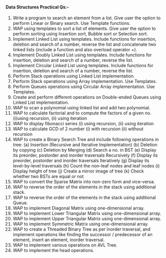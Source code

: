 #### Data Structures Practical Qs:-

1. Write a program to search an element from a list. Give user the option to perform Linear or Binary search. Use Template functions.
2. WAP using templates to sort a list of elements. Give user the option to perform sorting using Insertion sort, Bubble sort or Selection sort.
3. Implement Linked List using templates. Include functions for insertion, deletion and search of a number, reverse the list and concatenate two linked lists (include a function and also overload operator +).
4. Implement Doubly Linked List using templates. Include functions for insertion, deletion and search of a number, reverse the list.
5. Implement Circular Linked List using templates. Include functions for insertion, deletion and search of a number, reverse the list.
6. Perform Stack operations using Linked List implementation.
7. Perform Stack operations using Array implementation. Use Templates.
8. Perform Queues operations using Circular Array implementation. Use Templates.
9. Create and perform different operations on Double-ended Queues using Linked List
implementation.
10. WAP to scan a polynomial using linked list and add two polynomial.
11. WAP to calculate factorial and to compute the factors of a given no. (i)using recursion, (ii) using iteration
12. WAP to display fibonacci series (i) using recursion, (ii) using iteration
13. WAP to calculate GCD of 2 number (i) with recursion (ii) without recursion
14. WAP to create a Binary Search Tree and include following operations in tree:
(a) Insertion (Recursive and Iterative Implementation)
(b) Deletion by copying
(c) Deletion by Merging
(d) Search a no. in BST
(e) Display its preorder, postorder and inorder traversals Recursively
(f) Display its preorder, postorder and inorder traversals Iteratively
(g) Display its level-by-level traversals
(h) Count the non-leaf nodes and leaf nodes
(i) Display height of tree
(j) Create a mirror image of tree
(k) Check whether two BSTs are equal or not
15. WAP to convert the Sparse Matrix into non-zero form and vice-versa.
16. WAP to reverse the order of the elements in the stack using additional stack.
17. WAP to reverse the order of the elements in the stack using additional Queue.
18. WAP to implement Diagonal Matrix using one-dimensional array.
19. WAP to implement Lower Triangular Matrix using one-dimensional array.
20. WAP to implement Upper Triangular Matrix using one-dimensional array.
21. WAP to implement Symmetric Matrix using one-dimensional array.
22. WAP to create a Threaded Binary Tree as per inorder traversal, and implement operations like finding the successor / predecessor of an element, insert an element, inorder traversal.
23. WAP to implement various operations on AVL Tree.
24. WAP to implement the head operations.

